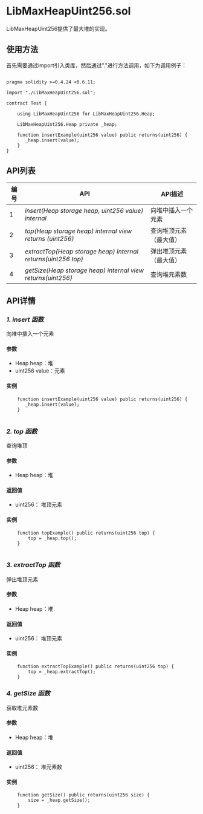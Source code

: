 ﻿# LibMaxHeapUint256.sol

LibMaxHeapUint256提供了最大堆的实现。

## 使用方法

首先需要通过import引入类库，然后通过"."进行方法调用，如下为调用例子：

```

pragma solidity >=0.4.24 <0.6.11;

import "./LibMaxHeapUint256.sol";

contract Test {
    
    using LibMaxHeapUint256 for LibMaxHeapUint256.Heap;
    
    LibMaxHeapUint256.Heap private _heap;
    
    function insertExample(uint256 value) public returns(uint256) {
       _heap.insert(value);
    }
}
```


## API列表

编号 | API | API描述
---|---|---
1 | *insert(Heap storage heap, uint256 value) internal* | 向堆中插入一个元素
2 | *top(Heap storage heap) internal view returns (uint256)* |查询堆顶元素（最大值）
3 | *extractTop(Heap storage heap) internal returns(uint256 top)* |弹出堆顶元素（最大值）
4 | *getSize(Heap storage heap) internal view returns(uint256)* | 查询堆元素数

## API详情

### ***1. insert 函数***

向堆中插入一个元素

#### 参数

- Heap heap：堆
- uint256 value：元素

#### 实例

```
    function insertExample(uint256 value) public returns(uint256) {
       _heap.insert(value);
    }
    
```
### ***2. top 函数***

查询堆顶

#### 参数

- Heap heap：堆

#### 返回值

- uint256： 堆顶元素

#### 实例

```
    function topExample() public returns(uint256 top) {
        top = _heap.top();
    }
    
```
### ***3. extractTop 函数***

弹出堆顶元素

#### 参数

- Heap heap：堆

#### 返回值

- uint256： 堆顶元素

#### 实例

```
    function extractTopExample() public returns(uint256 top) {
        top = _heap.extractTop();
    }
```

### ***4. getSize 函数***

获取堆元素数

#### 参数

- Heap heap：堆

#### 返回值

- uint256： 堆元素数

#### 实例

```
    function getSize() public returns(uint256 size) {
        size = _heap.getSize();
    }
```